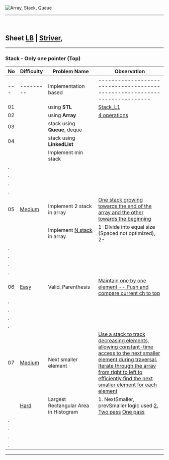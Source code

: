 ![Array, Stack, Queue](https://d3pdqc0wehtytt.cloudfront.net/courses/033accad-569c-4f04-a968-5511a671e015.png)

<hr>
<br>


## Sheet [LB](https://450dsa.com/stacks_queues) | [Striver](https://takeuforward.org/strivers-a2z-dsa-course/strivers-a2z-dsa-course-sheet-2),

<hr>

### Stack - Only one pointer (Top)

| No | Difficulty | Problem Name      | Observation       |
|----|------------|-------------------|-------------------|
| --- |--------- | Implementation based  | ------------------------------------------------------------------------- |
| 01 |            | using **STL** | [Stack_L1](https://github.com/Mehul237/A2Z-DSA-Course/blob/main/STEP-09/Basic%20Terminologies/Stack_L1.md) |
| 02 |            | using **Array** | [4 operations](https://github.com/Mehul237/A2Z-DSA-Course/blob/main/STEP-09/Basic%20Terminologies/Stack_L1.md) |
| 03 |            | stack using **Queue**, deque |    |
| 04 |            | stack using **LinkedList** |    |
|    |            | Implement min stack  |    |
| . |            |                                       |    |
| . |            |                                       |    |
| . |            |                                       |    |
| . |            |                                       |    |
| 05 | [Medium](https://www.naukri.com/code360/problems/two-stacks_983634?leftPanelTab=0%3Fsource%3Dyoutube&campaign=YouTube_CodestudioLovebabbar5thfeb) | Implement 2 stack in array | [One stack growing towards the end of the array and the other towards the beginning](https://github.com/Mehul237/A2Z-DSA-Course/blob/main/STEP-09/Basic%20Terminologies/Stack_L1.md) |
|     |            | Implement [N stack](https://youtu.be/lrSXKLmnMV8?feature=shared) in array | 1-Divide into equal size (Spaced not optimized), 2-|
| .  |            |                                       |    |
| . |            |                                        |    |
| . |            |                                       |    |
| . |            |                                       |    |
| 06  | [Easy](https://leetcode.com/problems/valid-parentheses/description/) | Valid_Parenthesis | [Maintain one by one element -- Push and compare current ch to top](https://github.com/Mehul237/A2Z-DSA-Course/blob/main/STEP-09/Basic%20Terminologies/Valid_Parenthesis.md) |
| . |            |                                       |    |
| . |            |                                       |    |
| . |            |                                       |    |
| . |            |                                       |    |
| 07 | [Medium](https://www.naukri.com/code360/problems/next-smaller-element_1112581?topList=love-babbar-dsa-sheet-problems&leftPanelTab=0%3Fsource%3Dyoutube&campaign=Lovebabbarcodestudio) | Next smaller element | [Use a stack to track decreasing elements, allowing constant-time access to the next smaller element during traversal. Iterate through the array from right to left to efficiently find the next smaller element for each element](https://github.com/Mehul237/A2Z-DSA-Course/blob/main/STEP-09/Basic%20Terminologies/Next_Smaller_Element.md) |
|    | [Hard](https://leetcode.com/problems/largest-rectangle-in-histogram/description/) | Largest Rectangular Area in Histogram | 1. NextSmaller, prevSmaller logic used  [2. Two pass](https://youtu.be/X0X6G-eWgQ8?feature=shared) [One pass](https://youtu.be/jC_cWLy7jSI?feature=shared) |
| . |            |                                       |    |
| . |            |                                       |    |
| . |            |                                       |    |
| . |            |                                       |    |


<hr>
<br>
                                                                               
